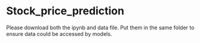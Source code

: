 # Stock_price_prediction
Please download both the ipynb and data file.
Put them in the same folder to ensure data could be accessed by models.
